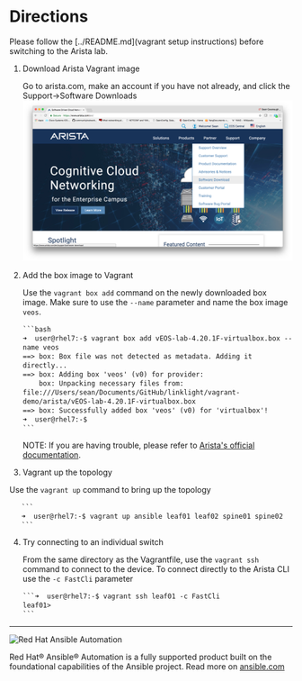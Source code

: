 # Directions

Please follow the [../README.md](vagrant setup instructions) before switching to the Arista lab.

1. Download Arista Vagrant image

   Go to arista.com, make an account if you have not already, and click the Support->Software Downloads ![screenshot](download.png)

2. Add the box image to Vagrant

   Use the `vagrant box add` command on the newly downloaded box image.  Make sure to use the `--name` parameter and name the box image `veos`.

       ```bash
       ➜  user@rhel7:-$ vagrant box add vEOS-lab-4.20.1F-virtualbox.box --name veos
       ==> box: Box file was not detected as metadata. Adding it directly...
       ==> box: Adding box 'veos' (v0) for provider:
           box: Unpacking necessary files from:        file:///Users/sean/Documents/GitHub/linklight/vagrant-demo/arista/vEOS-lab-4.20.1F-virtualbox.box
       ==> box: Successfully added box 'veos' (v0) for 'virtualbox'!
       ➜  user@rhel7:-$
       ```

   NOTE: If you are having trouble, please refer to [Arista's official documentation](https://eos.arista.com/using-veos-with-vagrant-and-virtualbox/).

3.  Vagrant up the topology

   Use the `vagrant up` command to bring up the topology

       ```
       ➜  user@rhel7:-$ vagrant up ansible leaf01 leaf02 spine01 spine02
       ```

4. Try connecting to an individual switch

   From the same directory as the Vagrantfile, use the `vagrant ssh` command to connect to the device.  To connect directly to the Arista CLI use the `-c FastCli` parameter

       ```➜  user@rhel7:-$ vagrant ssh leaf01 -c FastCli
       leaf01>
       ```

 ---
![Red Hat Ansible Automation](../images/rh-ansible-automation.png)

Red Hat® Ansible® Automation is a fully supported product built on the foundational capabilities of the Ansible project. Read more on [ansible.com](https://www.ansible.com/overview/networking)
